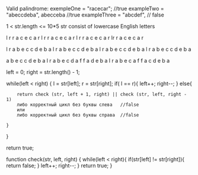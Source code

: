 Valid palindrome:
exempleOne = "racecar";  //true
exampleTwo = "abeccdeba", abecceba  //true
exampleThree = "abcdef", // false

1 < str.length <= 10*5
str consist of lowercase English letters

l                       r
r   a   c   e   c   a   r
    l               r
r   a   c   e   c   a   r
        l       r
r   a   c   e   c   a   r
            lr
r   a   c   e   c   a   r



l                               r
a   b   e   c   c   d   e   b   a
    l                       r
a   b   e   c   c   d   e   b   a
        l               r
a   b   e   c   c   d   e   b   a
            l       r
a   b   e   c   c   d   e   b   a
                
a   b   e   c   c   d   e   b   a
            l                       r
a   b   e   c   d   a   f   f   a   d   e   b   a
            l                       r
a   b   e   c   a   f   f   a   c   d   e   b   a


left = 0;
right = str.length() - 1;

while(left < right) {
    l = str[left];
    r = str[right];
    if( l == r){
        left++;
        right--;
    } else{
        
        return check (str, left + 1, right) || check (str, left, right - 1)
        либо корректный цикл без буквы слева   //false
        или
        либо корректный цикл без буквы справа  //false

    }

}

return true;


function check(str, left, right) {
    while(left < right){
        if(str[left] != str[right]){
            return false;
        }
        left++;
        right--;
    }
    return true;
}